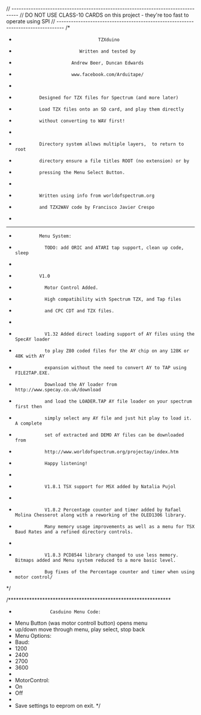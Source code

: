 // ---------------------------------------------------------------------------------
// DO NOT USE CLASS-10 CARDS on this project - they're too fast to operate using SPI
// ---------------------------------------------------------------------------------
/*
 *                                    TZXduino
 *                             Written and tested by
 *                          Andrew Beer, Duncan Edwards
 *                          www.facebook.com/Arduitape/
 *
 *              Designed for TZX files for Spectrum (and more later)
 *              Load TZX files onto an SD card, and play them directly
 *              without converting to WAV first!
 *
 *              Directory system allows multiple layers,  to return to root
 *              directory ensure a file titles ROOT (no extension) or by
 *              pressing the Menu Select Button.
 *
 *              Written using info from worldofspectrum.org
 *              and TZX2WAV code by Francisco Javier Crespo
 *
 *              ***************************************************************
 *              Menu System:
 *                TODO: add ORIC and ATARI tap support, clean up code, sleep
 *
 *              V1.0
 *                Motor Control Added.
 *                High compatibility with Spectrum TZX, and Tap files
 *                and CPC CDT and TZX files.
 *
 *                V1.32 Added direct loading support of AY files using the SpecAY loader
 *                to play Z80 coded files for the AY chip on any 128K or 48K with AY
 *                expansion without the need to convert AY to TAP using FILE2TAP.EXE.
 *                Download the AY loader from http://www.specay.co.uk/download
 *                and load the LOADER.TAP AY file loader on your spectrum first then
 *                simply select any AY file and just hit play to load it. A complete
 *                set of extracted and DEMO AY files can be downloaded from
 *                http://www.worldofspectrum.org/projectay/index.htm
 *                Happy listening!
 *
 *                V1.8.1 TSX support for MSX added by Natalia Pujol
 *
 *                V1.8.2 Percentage counter and timer added by Rafael Molina Chesserot along with a reworking of the OLED1306 library.
 *                Many memory usage improvements as well as a menu for TSX Baud Rates and a refined directory controls.
 *
 *                V1.8.3 PCD8544 library changed to use less memory. Bitmaps added and Menu system reduced to a more basic level.
 *                Bug fixes of the Percentage counter and timer when using motor control/
 */

/**************************************************************
 *                  Casduino Menu Code:
 *  Menu Button (was motor controll button) opens menu
 *  up/down move through menu, play select, stop back
 *  Menu Options:
 *  Baud:
 *    1200
 *    2400
 *    2700
 *    3600
 *
 *  MotorControl:
 *    On
 *    Off
 *
 *  Save settings to eeprom on exit.
 */
